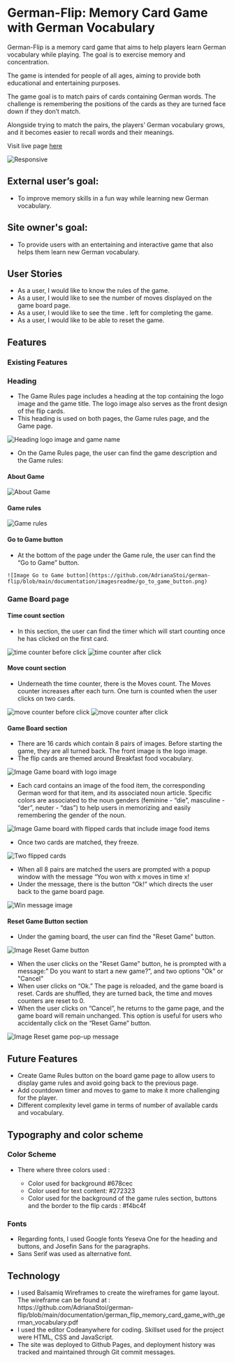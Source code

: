 
# German-Flip: Memory Card Game with German Vocabulary

German-Flip is a memory card game that aims to help players learn German vocabulary while playing. The goal is to exercise memory and concentration.

The game is intended for people of all ages, aiming to provide both educational and entertaining purposes. 

The game goal is to match pairs of cards containing German words. The challenge is remembering the positions of the cards as they are turned face down if they don’t match. 

Alongside trying to match the pairs, the players’ German vocabulary grows, and it becomes easier to recall words and their meanings. 

Visit live page [here](https://adrianastoi.github.io/german-flip/) 

![Responsive](https://github.com/AdrianaStoi/german-flip/blob/main/documentation/imagesreadme/i_am_responsive.png)


## External user’s goal:

<ul>
    <li>To improve memory skills in a fun way while learning new German vocabulary. </li>
</ul>

## Site owner's goal:

<ul>
    <li>To provide users with an entertaining and interactive game that also helps them learn new German vocabulary.  </li>
</ul>

## User Stories

<ul>
    <li>As a user, I would like to know the rules of the game.</li>
    <li>As a user, I would like to see the number of moves displayed on the game board page. </li>
    <li>As a user, I would like to see the time . left for completing the game. </li>
    <li>As a user, I would like to be able to reset the game. </li>
</ul>

## Features

### Existing Features

### Heading 

<ul>
  <li>The Game Rules page includes a heading at the top containing the logo image and the game title.  The logo image also serves as the front design of the flip cards. </li>
   <li>This heading is used on both pages, the Game rules page, and the Game page.</li>
</ul>

![Heading logo image and game name](https://github.com/AdrianaStoi/german-flip/blob/main/documentation/imagesreadme/logo_game_name_heading.png)

<ul>
  <li> On the Game Rules page, the user can find the game description and the Game rules: </li>
</ul>

#### About Game
![About Game](https://github.com/AdrianaStoi/german-flip/blob/main/documentation/imagesreadme/about_game_section.png)

#### Game rules

   ![Game rules](https://github.com/AdrianaStoi/german-flip/blob/main/documentation/imagesreadme/game_rules_section.png)


#### Go to Game button

<ul>
  <li>At the bottom of the page under the Game rule, the user can find the “Go to Game” button. </li>
</ul>

    ![Image Go to Game button](https://github.com/AdrianaStoi/german-flip/blob/main/documentation/imagesreadme/go_to_game_button.png)

 ### Game Board page

 #### Time count section

 <ul>
  <li>In this section, the user can find the timer which will start counting once he has clicked on the first card. </li>
</ul>

   ![time counter before click](https://github.com/AdrianaStoi/german-flip/blob/main/documentation/imagesreadme/time_counter.png)   ![time counter after click](https://github.com/AdrianaStoi/german-flip/blob/main/documentation/imagesreadme/time_counter_active.png)

 #### Move count section

<ul>
  <li>Underneath the time counter, there is the Moves count. The Moves counter increases after each turn. One turn is counted when the user clicks on two cards.</li>
</ul>

   ![move counter before click](https://github.com/AdrianaStoi/german-flip/blob/main/documentation/imagesreadme/moves_counter.png)   ![move counter after click](https://github.com/AdrianaStoi/german-flip/blob/main/documentation/imagesreadme/moves_counter_active.png)

#### Game Board section  

<ul>
  <li>There are 16 cards which contain 8 pairs of images. Before starting the game, they are all turned back. The front image is the logo image. </li>
  <li>The flip cards are themed around Breakfast food vocabulary.</li>
</ul>

   ![Image Game board with logo image](https://github.com/AdrianaStoi/german-flip/blob/main/documentation/imagesreadme/board_game_unflipped.png)

<ul>
  <li>Each card contains an image of the food item, the corresponding German word for that item, and its associated noun article. Specific colors are associated to the noun genders (feminine - “die”, masculine - “der”, neuter - “das”) to help users in memorizing and easily remembering the gender of the noun. </li>
</ul>

   ![Image Game board with flipped cards that include image food items](https://github.com/AdrianaStoi/german-flip/blob/main/documentation/imagesreadme/flipped_cards.png)

<ul>
  <li>Once two cards are matched, they freeze. </li>
</ul>

   ![Two flipped cards](https://github.com/AdrianaStoi/german-flip/blob/main/documentation/imagesreadme/two_flipped_cards.png)

<ul>
  <li>When all 8 pairs are matched the users are prompted with a popup window with the message “You won with x moves in time x!</li>
  <li>Under the message, there is the button “Ok!” which directs the user back to the game board page.</li>
</ul>

![Win message image](https://github.com/AdrianaStoi/german-flip/blob/main/documentation/imagesreadme/win_message.png)

#### Reset Game Button section  

<ul>
  <li> Under the gaming board, the user can find the "Reset Game" button. </li>
</ul>

   ![Image Reset Game button](https://github.com/AdrianaStoi/german-flip/blob/main/documentation/imagesreadme/reset_game_button.png)

<ul>
  <li>When the user clicks on the "Reset Game" button, he is prompted with a message:” Do you want to start a new game?”, and two options "Ok" or "Cancel" </li>
  <li>When user clicks on “Ok.” The page is reloaded, and the game board is reset. Cards are shuffled, they are turned back, the time and moves counters are reset to 0. </li>
  <li>When the user clicks on “Cancel”, he returns to the game page, and the game board will remain unchanged. This option is useful for users who accidentally click on the “Reset Game” button.</li>
</ul>

   ![Image Reset game pop-up message](https://github.com/AdrianaStoi/german-flip/blob/main/documentation/imagesreadme/reset_game_popup_message.png)

## Future Features

<ul>
    <li>Create Game Rules button on the board game page to allow users to display game rules and avoid going back to the previous page.</li>
    <li>Add countdown timer and moves to game to make it more challenging for the player.</li>
    <li>Different complexity level game in terms of number of available cards and vocabulary.</li>
</ul>

## Typography and color scheme

### Color Scheme

<ul>
  <li>There where three colors used :</li>
  <ul>
    <li>Color used for background #678cec</li>
    <li>Color used for text content: #272323</li>
    <li>Color used for the background of the game  rules section, buttons and the border to the flip cards : #f4bc4f</li>
  </ul>
</ul>

### Fonts

<ul>
  <li>Regarding fonts, I used Google fonts Yeseva One for the heading and buttons, and Josefin Sans for the paragraphs.</li>
  <li>Sans Serif was used as alternative font.</li>
</ul>

## Technology

<ul>
  <li>I used Balsamiq Wireframes to create the wireframes for game layout. The wireframe can be found at : https://github.com/AdrianaStoi/german-flip/blob/main/documentation/german_flip_memory_card_game_with_german_vocabulary.pdf
  <li>I used the editor Codeanywhere for coding. Skillset used for the project were HTML, CSS and JavaScript.</li>
  <li>The site was deployed to Github Pages, and deployment history was tracked and maintained through Git commit messages.</li>
</ul>

